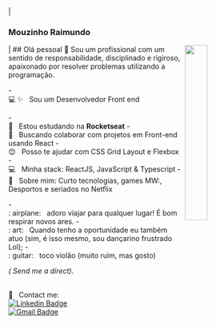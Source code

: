 

| 

### Mouzinho Raimundo


<img width="30%" align="right" src="https://i.pinimg.com/originals/0e/8b/ba/0e8bba3b043d49c8064324bedd01997f.gif">  


| ## Olá pessoal 👋
Sou um profissional com um sentido de responsabilidade, disciplinado e rigiroso, apaixonado por resolver problemas utilizando a programação.

-<br/>:computer: ✨ &nbsp; Sou um Desenvolvedor Front end 

-<br/>:rocket:  &nbsp; Estou estudando na **Rocketseat**
-<br/> :purple_heart: &nbsp; Buscando colaborar com projetos em Front-end usando React
-<br/> :blush: &nbsp; Posso te ajudar com CSS Grid Layout e Flexbox
-<br/> :computer: &nbsp; Minha stack: ReactJS,  JavaScript & Typescript
-<br/> 💬  &nbsp; Sobre mim: Curto tecnologias, games MW:, Desportos e seriados no Netflix

-<br/>: airplane: &nbsp; adoro viajar para qualquer lugar! É bom respirar novos ares.
-<br/>: art: &nbsp; Quando tenho a oportunidade eu também atuo (sim, é isso mesmo, sou dançarino frustrado Lol);
-<br/>: guitar: &nbsp; toco violão (muito ruim, mas gosto)

<i> ( Send me a direct)</i>.

<br/> :email: &nbsp; Contact me:
<br/> [![Linkedin Badge](https://img.shields.io/badge/-MouzinhoRaimundo-blue?style=flat-square&logo=Linkedin&logoColor=white&link=https://www.linkedin.com/in/mouzinho-feliz-raimundo-1a220b166/)](https://www.linkedin.com/in/mouzinho-feliz-raimundo-1a220b166/) <br/> [![Gmail Badge](https://img.shields.io/badge/-mdumundo18@gmail.com-c14438?style=flat-square&logo=Gmail&logoColor=white&link=mailto:mdumundo18@gmail.com)](mailto:mdumundo18@gmail.com)


<!--
**Mraimundo/Mraimundo** is a ✨ _special_ ✨ repository because its `README.md` (this file) appears on your GitHub profile.

